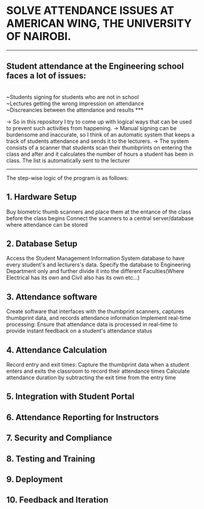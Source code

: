 # SOLVE ATTENDANCE ISSUES AT AMERICAN WING, THE UNIVERSITY OF NAIROBI.
***
## Student attendance at the Engineering school faces a lot of issues: 
<br>
                ~Students signing for students who are not in school
<br>
                ~Lectures getting the wrong impression on attendance 
<br>
                ~Discreancies between the attendance and results
***

-> So in this repository I try to come up with logical ways that can be used to prevent such activities from happening.
-> Manual signing can be burdensome and inaccurate, so I think of an automatic system that keeps a track of students attendance and sends it to the lecturers.
-> The system consists of a scanner that students scan their thumbprints on entering the class and after and it calculates the number of hours a student has been in class. The list is automatically sent to the lecturer
***
The step-wise logic of the program is as follows:
## 1. Hardware Setup
Buy biometric thumb scanners and place them at the entance of the class before the class begins
Connect the scanners to a central server/database where attendance can be stored
## 2. Database Setup
Access the Student Management Information System database to have every student's and lecturers's data. Specify the database to Engineering Department only and further divide it into the different Faculties(Where Electrical has its own and Civil  also has its own etc...)
## 3. Attendance software
Create software that interfaces with the thumbprint scanners, captures thumbprint data, and records attendance information
Implement real-time processing: Ensure that attendance data is processed in real-time to provide instant feedback on a student's attendance status
## 4. Attendance Calculation
Record entry and exit times: Capture the thumbprint data when a student enters and exits the classroom to record their attendance times
Calculate attendance duration by subtracting the exit time from the entry time
## 5. Integration with Student Portal
## 6. Attendance Reporting for Instructors
## 7. Security and Compliance
## 8. Testing and Training
## 9. Deployment
## 10. Feedback and Iteration